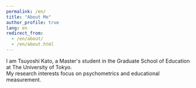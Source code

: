 ```yaml
---
permalink: /en/
title: "About Me"
author_profile: true
lang: en
redirect_from: 
  - /en/about/
  - /en/about.html
---
```


I am Tsuyoshi Kato, a Master's student in the Graduate School of Education at The University of Tokyo.  
My research interests focus on psychometrics and educational measurement.